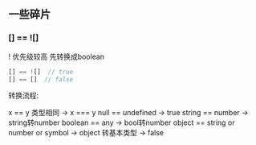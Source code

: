 


## 一些碎片


### [] == ![]

! 优先级较高 先转换成boolean
```js 
[] == ![]  // true
[] == []  // false
```

转换流程:

x == y
类型相同 -> x === y
null == undefined -> true
string == number -> string转number
boolean == any -> bool转number
object == string or number or symbol -> object 转基本类型
-> false